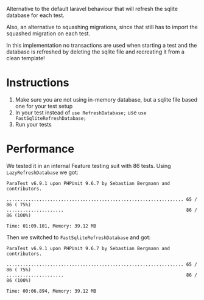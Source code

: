 Alternative to the default laravel behaviour that will refresh the sqlite database for each test.

Also, an alternative to squashing migrations, since that still has to import the squashed migration on each test.

In this implementation no transactions are used when starting a test and the database is refreshed by deleting the sqlite file and recreating it from a clean template!


# Instructions

1. Make sure you are not using in-memory database, but a sqlite file based one for your test setup
2. In your test instead of `use RefreshDatabase;` use `use FastSqliteRefreshDatabase;`
3. Run your tests

# Performance

We tested it in an internal Feature testing suit with 86 tests. Using `LazyRefreshDatabase` we got:
```
ParaTest v6.9.1 upon PHPUnit 9.6.7 by Sebastian Bergmann and contributors.

................................................................. 65 / 86 ( 75%)
.....................                                             86 / 86 (100%)

Time: 01:09.101, Memory: 39.12 MB
```

Then we switched to `FastSqliteRefreshDatabase` and got:
```
ParaTest v6.9.1 upon PHPUnit 9.6.7 by Sebastian Bergmann and contributors.

................................................................. 65 / 86 ( 75%)
.....................                                             86 / 86 (100%)

Time: 00:06.894, Memory: 39.12 MB
```